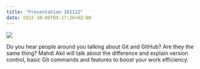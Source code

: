 ```yaml
---
title: "Presentation 181122"
date: 2022-10-06T09:17:26+02:00
---
```


<img src="/images/git_discord.png">

Do you hear people around you talking about Git and GitHub? Are they the same thing? Mahdi Akil will talk about the difference and explain version control, basic Git commands and features to boost your work efficiency.
